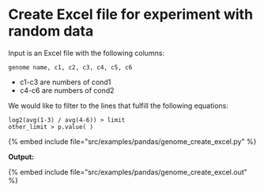 # Create Excel file for experiment with random data


Input is an Excel file with the following columns:

```
genome name, c1, c2, c3, c4, c5, c6
```

* c1-c3 are numbers of cond1
* c4-c6 are numbers of cond2


We would like to filter to the lines that fulfill the following equations:

```
log2(avg(1-3) / avg(4-6)) > limit
other_limit > p.value( )
```
{% embed include file="src/examples/pandas/genome_create_excel.py" %}

**Output:**

{% embed include file="src/examples/pandas/genome_create_excel.out" %}


